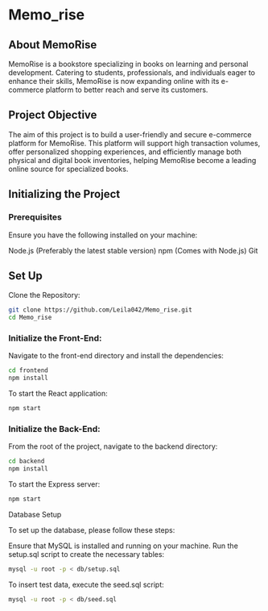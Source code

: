 # Memo_rise

## About MemoRise

MemoRise is a bookstore specializing in books on learning and personal development. Catering to students, professionals, and individuals eager to enhance their skills, MemoRise is now expanding online with its e-commerce platform to better reach and serve its customers.

## Project Objective

The aim of this project is to build a user-friendly and secure e-commerce platform for MemoRise. This platform will support high transaction volumes, offer personalized shopping experiences, and efficiently manage both physical and digital book inventories, helping MemoRise become a leading online source for specialized books.

## Initializing the Project

### Prerequisites
Ensure you have the following installed on your machine:

Node.js (Preferably the latest stable version)
npm (Comes with Node.js)
Git

## Set Up
Clone the Repository:

```bash
git clone https://github.com/Leila042/Memo_rise.git
cd Memo_rise
```

### Initialize the Front-End:

Navigate to the front-end directory and install the dependencies:

```bash
cd frontend
npm install
```

To start the React application:

```bash
npm start
```

### Initialize the Back-End:

From the root of the project, navigate to the backend directory:

```bash
cd backend
npm install
```

To start the Express server:

```bash
npm start
```

Database Setup

To set up the database, please follow these steps:

Ensure that MySQL is installed and running on your machine.
Run the setup.sql script to create the necessary tables:
```bash
mysql -u root -p < db/setup.sql
```

To insert test data, execute the seed.sql script:
```bash
mysql -u root -p < db/seed.sql
```
